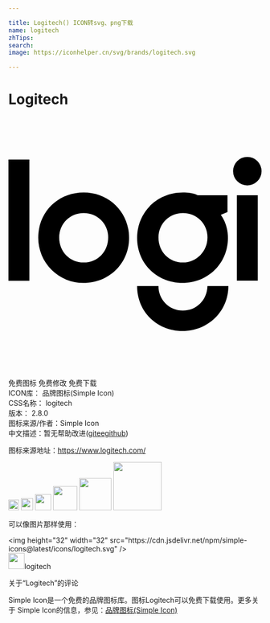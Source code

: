 ```yaml
---

title: Logitech() ICON转svg、png下载
name: logitech
zhTips: 
search: 
image: https://iconhelper.cn/svg/brands/logitech.svg

---
```


# Logitech  <small style="font-size: 60%;font-weight: 100"></small>

<div id="svg" class="svg-wrap">
<svg role="img" viewBox="0 0 24 24" xmlns="http://www.w3.org/2000/svg"><title>Logitech icon</title><path d="M24 5.098a1.35 1.35 0 0 1-1.35 1.35 1.35 1.35 0 0 1-1.352-1.35 1.35 1.35 0 0 1 1.351-1.351A1.35 1.35 0 0 1 24 5.097zM16.549 18.31a2.289 2.289 0 0 1-2.322-2.322H12.2c0 2.449 1.9 4.264 4.306 4.264s4.348-1.857 4.348-4.264H18.87c-.043 1.351-1.056 2.322-2.322 2.322zm5.108-2.828h1.984V7.377h-1.984zM0 15.483h1.984V4H0v11.483zm7.135-8.359c-2.449 0-4.307 1.858-4.307 4.264a4.27 4.27 0 0 0 4.307 4.306c2.406 0 4.306-1.858 4.306-4.264S9.583 7.124 7.135 7.124zm0 6.628c-1.31 0-2.322-1.013-2.322-2.364a2.289 2.289 0 0 1 2.322-2.322 2.289 2.289 0 0 1 2.321 2.322c0 1.309-.97 2.364-2.321 2.364zm13.635-4.77V7.377h-2.828c-.464-.21-.929-.253-1.393-.253-2.449 0-4.348 1.858-4.348 4.306 0 2.449 1.9 4.264 4.306 4.264s4.306-1.858 4.306-4.264c0-.844-.254-1.604-.676-2.195zm-4.221 4.77c-1.309 0-2.322-1.013-2.322-2.364a2.289 2.289 0 0 1 2.322-2.322 2.289 2.289 0 0 1 2.322 2.322c0 1.309-1.056 2.364-2.322 2.364Z"/></svg>
</div>
<detail full-name='logitech'></detail>

<div class="detail-page">
<p>
<span><span class="badge-success badge">免费图标</span> <span class="badge-success badge">免费修改</span>  <span class="badge-success badge">免费下载</span> </span>
<br/>
<span>
ICON库：
<span class="badge-secondary badge">品牌图标(Simple Icon)</span> 
</span>
<br/>
<span>
CSS名称：
<span class="badge-secondary badge">logitech</span> 
</span>

<br/>
<span>
版本：
<span class="badge-secondary badge">2.8.0</span> 
</span>
<br/>
<span>图标来源/作者：<span class="badge-light badge">Simple Icon</span></span> 
<br/>
<span class="zh-detail">中文描述：暂无<span class="help-link"><span>帮助改进</span>(<a href="https://gitee.com/liuwave/icon-helper/edit/master/json/brands/logitech.json" target="_blank" rel="noopener noreferrer">gitee</a><a href="https://github.com/liuwave/icon-helper/edit/master/json/brands/logitech.json" target="_blank" rel="noopener noreferrer">github</a></span>)</span><br/>
</p>
</div><div class="description description alert alert-light"><p>图标来源地址：<a href="https://www.logitech.com/" target="_blank" rel="noopener noreferrer">https://www.logitech.com/</a></p></div>
<div class="alert alert-dark">
<img height="21" width="21" src="https://cdn.jsdelivr.net/npm/simple-icons@latest/icons/logitech.svg" />
<img height="24" width="24" src="https://cdn.jsdelivr.net/npm/simple-icons@latest/icons/logitech.svg" />
<img height="32" width="32" src="https://cdn.jsdelivr.net/npm/simple-icons@latest/icons/logitech.svg" />
<img height="48" width="48" src="https://cdn.jsdelivr.net/npm/simple-icons@latest/icons/logitech.svg" />
<img height="64" width="64" src="https://cdn.jsdelivr.net/npm/simple-icons@latest/icons/logitech.svg" />
<img height="96" width="96" src="https://cdn.jsdelivr.net/npm/simple-icons@latest/icons/logitech.svg" />

</div>
<div>
  <p>可以像图片那样使用：    
  </p>
  <div class="alert alert-primary" style="font-size: 14px">
    &lt;img height="32" width="32" src="https://cdn.jsdelivr.net/npm/simple-icons@latest/icons/logitech.svg" /&gt;
    <copy-btn content='<img height="32" width="32" src="https://cdn.jsdelivr.net/npm/simple-icons@latest/icons/logitech.svg" />'></copy-btn>
  </div>
  <div class="alert alert-secondary">
    <img height="32" width="32" src="https://cdn.jsdelivr.net/npm/simple-icons@latest/icons/logitech.svg" />logitech
    <copy-btn content="logitech" btn-title="复制图标名称"></copy-btn>
  </div>
</div>

<Vssue title="关于“Logitech”的评论" >关于“Logitech”的评论</Vssue>


<div><p>Simple Icon是一个免费的品牌图标库。图标Logitech可以免费下载使用。更多关于  Simple Icon的信息，参见：<a target="_blank" href="https://iconhelper.cn/brands.html">品牌图标(Simple Icon)</a>
</p></div>
